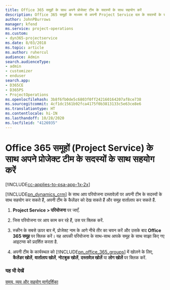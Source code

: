 ```yaml
---
title: Office 365 समूहों के साथ अपने प्रोजेक्ट टीम के सदस्यों के साथ सहयोग करें
description: Office 365 समूहों के माध्यम से अपनी Project Service दल के सदस्यों के साथ कैसे सहयोग करें
author: JohnPBurrows
manager: kfend
ms.service: project-operations
ms.custom:
- dyn365-projectservice
ms.date: 8/03/2018
ms.topic: article
ms.author: ruhercul
audience: Admin
search.audienceType:
- admin
- customizer
- enduser
search.app:
- D365CE
- D365PS
- ProjectOperations
ms.openlocfilehash: 3b8f6fb0de5c6803f0ff242160164207af8ce738
ms.sourcegitcommit: 4cf1dc1561b92fca4175f0b3813133c5e63ce8e6
ms.translationtype: HT
ms.contentlocale: hi-IN
ms.lasthandoff: 10/28/2020
ms.locfileid: "4126935"
---
```

# <a name="collaborate-with-your-project-team-members-with-office-365-groups-project-service"></a>Office 365 समूहों (Project Service) के साथ अपने प्रोजेक्ट टीम के सदस्यों के साथ सहयोग करें

[!INCLUDE[cc-applies-to-psa-app-1x-2x](../includes/cc-applies-to-psa-app-1x-2x.md)]

[!INCLUDE[pn_dynamics_crm](../includes/pn-dynamics-crm.md)] के साथ आप परियोजना दस्तावेज़ों पर अपनी टीम के सदस्यों के साथ सहयोग कर सकते हैं, अपनी टीम के कैलेंडर को देख सकते हैं और समूह वार्तालाप कर सकते हैं.  
  
1. **Project Service > परियोजना** पर जाएँ.  
  
2. जिस परियोजना पर आप काम कर रहे हैं, उस पर क्लिक करें.  
  
3. स्क्रीन के सबसे ऊपर बार में, प्रोजेक्ट नाम के आगे नीचे तीर का चयन करें और उसके बाद **Office 365 समूह** पर क्लिक करें। यह आपकी परियोजना के साथ-साथ आपके समूह के साथ साझा किए गए आइटम्स को प्रदर्शित करता है.  
  
4. अपनी टीम के कार्यस्थल को [!INCLUDE[pn_office_365_groups](../includes/pn-office-365-groups.md)] में खोलने के लिए, **कैलेंडर खोलें**, **वार्तालाप खोलें**, **नोटबुक खोलें**, **दस्तावेज़ खोलें** या **लोग खोलें** पर क्लिक करें.  
  
### <a name="see-also"></a>यह भी देखें  
 [समय, व्यय और सहयोग मार्गदर्शिका](../psa/time-expense-collaboration-guide.md)
